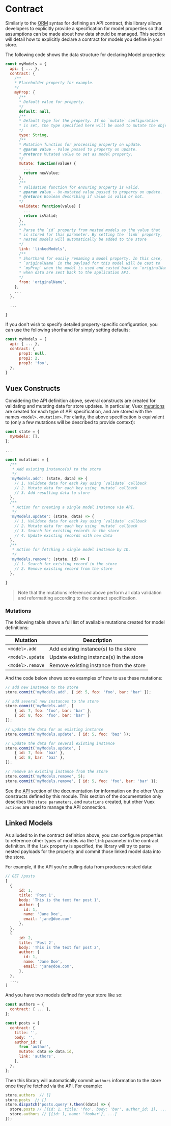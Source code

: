 # Contract

Similarly to the [ORM](/guide/models/properties.md) syntax for defining an API contract, this library allows developers to explicitly provide a specification for model properties so that assumptions can be made about how data should be managed. This section will detail how to explicitly declare a contract for models you define in your store.

The following code shows the data structure for declaring Model properties:

```javascript
const myModels = {
  api: { ... },
  contract: {
    /**
    * Placeholder property for example.
    */
    myProp: {
      /**
      * Default value for property.
      */
      default: null,
      /**
      * Default type for the property. If no `mutate` configuration
      * is set, the type specified here will be used to mutate the object.
      */
      type: String,
      /**
      * Mutation function for processing property on update.
      * @param value - Value passed to property on update.
      * @returns Mutated value to set as model property.
      */
      mutate: function(value) {
        ...
        return newValue;
      },
      /**
      * Validation function for ensuring property is valid.
      * @param value - Un-mutated value passed to property on update.
      * @returns Boolean describing if value is valid or not.
      */
      validate: function(value) {
        ...
        return isValid;
      },
      /**
      * Parse the `id` property from nested models as the value that
      * is stored for this parameter. By setting the `link` property,
      * nested models will automatically be added to the store
      */
      link: 'linkedModels',
      /**
      * Shorthand for easily renaming a model property. In this case,
      * `originalName` in the payload for this model will be cast to
      * `myProp` when the model is used and casted back to `originalName`
      * when data are sent back to the application API.
      */
      from: 'originalName',
    },
    ...
  },

  ...

}
```

If you don't wish to specify detailed property-specific configuration, you can use the following shorthand for simply setting defaults:

```javascript
const myModels = {
  api: { ... },
  contract: {
      prop1: null,
      prop2: 2,
      prop3: 'foo',
  },
}
```

## Vuex Constructs

Considering the API definition above, several constructs are created for validating and mutating data for store updates. In particular, Vuex [mutations](https://vuex.vuejs.org/guide/mutations.html) are created for each type of API specification, and are stored with the names ``<model>.<mutation>``. For clarity, the above specification is equivalent to (only a few mutations will be described to provide context):

```javascript
const state = {
  myModels: [],
};

...

const mutations = {
  /**
   * Add existing instance(s) to the store
   */
  'myModels.add': (state, data) => {
    // 1. Validate data for each key using `validate` callback
    // 2. Mutate data for each key using `mutate` callback
    // 3. Add resulting data to store
  },
  /**
   * Action for creating a single model instance via API.
   */
  'myModels.update': (state, data) => {
    // 1. Validate data for each key using `validate` callback
    // 2. Mutate data for each key using `mutate` callback
    // 3. Search for existing records in the store
    // 4. Update existing records with new data
  },
  /**
   * Action for fetching a single model instance by ID.
   */
  'myModels.remove': (state, id) => {
    // 1. Search for existing record in the store
    // 2. Remove existing record from the store
  },

}
```

> Note that the mutations referenced above perform all data validation and reformatting according to the contract specification.


### Mutations

The following table shows a full list of available mutations created for model definitions:

| Mutation | Description |
|-|-|
| `<model>.add` | Add existing instance(s) to the store |
| `<model>.update` | Update existing instance(s) in the store |
| `<model>.remove` | Remove existing instance from the store |

And the code below shows some examples of how to use these mutations:

```javascript
// add new instance to the store
store.commit('myModels.add', { id: 5, foo: 'foo', bar: 'bar' });

// add several new instances to the store
store.commit('myModels.add', [
    { id: 7, foo: 'foo', bar: 'bar' },
    { id: 8, foo: 'foo', bar: 'bar' }
]);

// update the data for an existing instance
store.commit('myModels.update', { id: 5, foo: 'baz' });

// update the data for several existing instance
store.commit('myModels.update', [
    { id: 7, foo: 'baz' },
    { id: 8, bar: 'baz' },
]);

// remove an existing instance from the store
store.commit('myModels.remove', 5);
store.commit('myModels.remove', { id: 5, foo: 'foo', bar: 'bar' });
```

See the [API](/guide/store/api.md) section of the documentation for information on the other Vuex constructs defined by this module. This section of the documentation only describes the `state parameters`, and `mutations` created, but other Vuex `actions` are used to manage the API connection.

## Linked Models

As alluded to in the contract definition above, you can configure properties to reference other types of models via the `link` parameter in the contract definition. If the `link` property is specified, the library will try to parse nested payloads for the property and commit those linked model data into the store.

For example, if the API you're pulling data from produces nested data:

```javascript
// GET /posts
[
  {
      id: 1,
      title: 'Post 1',
      body: 'This is the text for post 1',
      author: {
        id: 1,
        name: 'Jane Doe',
        email: 'jane@doe.com'
      },
  },
  {
      id: 2,
      title: 'Post 2',
      body: 'This is the text for post 2',
      author: {
        id: 1,
        name: 'Jane Doe',
        email: 'jane@doe.com',
      },
  },
  ...,
]
```

And you have two models defined for your store like so:

```javascript
const authors = {
  contract: { ... },
};

const posts = {
  contract: {
    title: '',
    body: '',
    author_id: {
      from 'author',
      mutate: data => data.id,
      link: 'authors',
    },
  },
};
```

Then this library will automatically commit `authors` information to the store once they're fetched via the API. For example:

```javascript
store.authors  // []
store.posts  // []
store.dispatch('posts.query').then((data) => {
  store.posts // [{id: 1, title: 'foo', body: 'bar', author_id: 1}, ...]
  store.authors // [{id: 1, name: 'foobar'}, ...]
});
```
